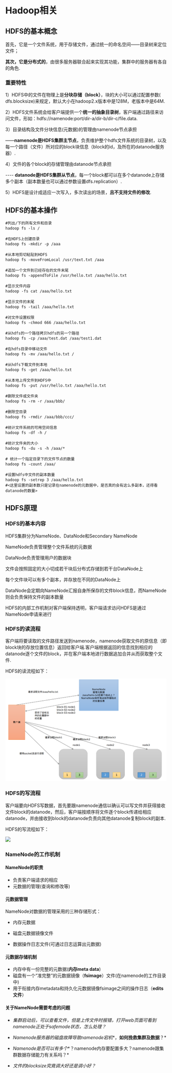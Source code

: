 # Hadoop相关

## HDFS的基本概念

首先，它是一个文件系统，用于存储文件，通过统一的命名空间——目录树来定位文件；<br>

**其次，它是分布式的**，由很多服务器联合起来实现其功能，集群中的服务器有各自的角色.<br>

### 重要特性

1）HDFS中的文件在物理上是**分块存储（block）**，块的大小可以通过配置参数( dfs.blocksize)来规定，默认大小在hadoop2.x版本中是128M，老版本中是64M.<br>

2）HDFS文件系统会给客户端提供一个**统一的抽象目录树**，客户端通过路径来访问文件，形如：hdfs://namenode:port/dir-a/dir-b/dir-c/file.data.<br>

3）目录结构及文件分块信息(元数据)的管理由namenode节点承担<br>

——**namenode是HDFS集群主节点**，负责维护整个hdfs文件系统的目录树，以及每一个路径（文件）所对应的block块信息（block的id，及所在的datanode服务器）.<br>

4）文件的各个block的存储管理由datanode节点承担<br>

---- **datanode是HDFS集群从节点**，每一个block都可以在多个datanode上存储多个副本（副本数量也可以通过参数设置dfs.replication）.<br>

5）HDFS是设计成适应一次写入，多次读出的场景，**且不支持文件的修改**.<br>

## HDFS的基本操作

```shell
#列出/下的所有文件和目录
hadoop fs -ls /

#在HDFS上创建目录
hadoop fs -mkdir -p /aaa

#从本地剪切粘贴到HDFS
hadoop fs -moveFromLocal /usr/text.txt /aaa

#追加一个文件到已经存在的文件末尾
hadoop fs -appendToFile /usr/hello.txt /aaa/hello.txt

#显示文件内容
hadoop -fs cat /aaa/hello.txt

#显示文件的末尾
hadoop fs -tail /aaa/hello.txt

#对文件设置权限
hadoop fs -chmod 666 /aaa/hello.txt

#从hdfs的一个路径拷贝hdfs的另一个路径
hadoop fs -cp /aaa/test.dat /aaa/test1.dat

#在hdfs目录中移动文件
hadoop fs -mv /aaa/hello.txt /

#从hdfs下载文件到本地
hadoop fs -get /aaa/hello.txt

#从本地上传文件到HDFS中
hadoop fs -put /usr/hello.txt /aaa/hello.txt

#删除文件或文件夹
hadoop fs -rm -r /aaa/bbb/

#删除空目录
hadoop fs -rmdir /aaa/bbb/ccc/

#统计文件系统的可用空间信息
hadoop fs -df -h /

#统计文件夹的大小
hadoop fs -du -s -h /aaa/*

# 统计一个指定目录下的文件节点的数量
hadoop fs -count /aaa/

#设置hdfs中文件的副本数量
hadoop fs -setrep 3 /aaa/hello.txt
#<这里设置的副本数只是记录在namenode的元数据中，是否真的会有这么多副本，还得看datanode的数量>
```

## HDFS原理

### HDFS的基本内容

HDFS集群分为NameNode、DataNode和Secondary NameNode<br>

NameNode负责管理整个文件系统的元数据<br>

DataNode负责管理用户的数据块<br>

文件会按照固定的大小切成若干块后分布式存储到若干台DataNode上<br>

每个文件块可以有多个副本，并存放在不同的DataNode上<br>

DataNode会定期向NameNode汇报自身所保存的文件block信息，而NameNode则会负责保持文件的副本数量<br>

HDFS的内部工作机制对客户端保持透明，客户端请求访问HDFS是通过NameNode申请来进行<br>

### HDFS的读流程

客户端将要读取的文件路径发送到namenode，namenode获取文件的原信息（即block块的存放位置信息）返回给客户端.客户端根据返回的信息找到相应的datanode逐个文件的block，并在客户端本地进行数据追加合并从而获取整个文件.

HDFS的读流程如下：

![](../images/hdfs的读流程.png)

### HDFS的写流程

客户端要向HDFS写数据，首先要跟namenode通信以确认可以写文件并获得接收文件block的datanode，然后，客户端按顺序将文件逐个block传递给相应datanode，并由接收到block的datanode负责向其他datanode复制block的副本.

HDFS的写流程如下：

![](/usr/2019/读书笔记/images/HDFS写流程.png)

### NameNode的工作机制

#### NameNode的职责

- 负责客户端请求的相应
- 元数据的管理(查询和修改等)

#### 元数据管理

NameNode对数据的管理采用的三种存储形式：

- 内存元数据

- 磁盘元数据镜像文件
- 数据操作日志文件(可通过日志运算出元数据)

#### 元数据存储机制

- 内存中有一份完整的元数据(**内存meta data**)
- 磁盘有一个“准完整”的元数据镜像（**fsimage**）文件(在namenode的工作目录中)
- 用于衔接内存metadata和持久化元数据镜像fsimage之间的操作日志（**edits文件**）



#### 关于NameNode需要考虑的问题

- *集群启动后，可以查看文件，但是上传文件时报错，打开web页面可看到namenode正处于safemode状态，怎么处理？*

- *Namenode服务器的磁盘故障导致namenode宕机**，**如何挽救集群及数据**？*
- *Namenode是否可以有多个**？namenode内存要配置多大？namenode跟集群数据存储能力有关系吗？*
- *文件的blocksize究竟调大好还是调小好？*































